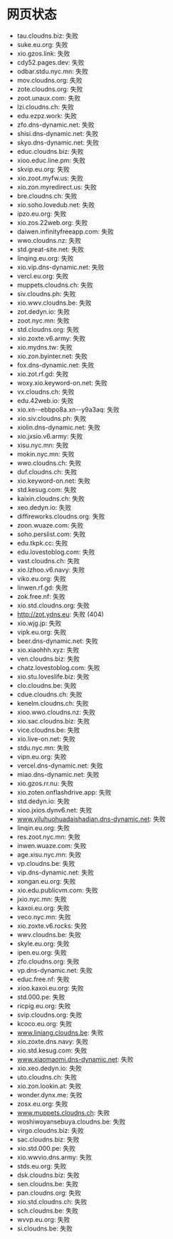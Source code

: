 # 网页状态
- tau.cloudns.biz: 失败
- suke.eu.org: 失败
- xio.gzos.link: 失败
- cdy52.pages.dev: 失败
- odbar.stdu.nyc.mn: 失败
- mov.cloudns.org: 失败
- zote.cloudns.org: 失败
- zoot.unaux.com: 失败
- lzi.cloudns.ch: 失败
- edu.ezpz.work: 失败
- zfo.dns-dynamic.net: 失败
- shisi.dns-dynamic.net: 失败
- skyo.dns-dynamic.net: 失败
- educ.cloudns.biz: 失败
- xioo.educ.line.pm: 失败
- skvip.eu.org: 失败
- xio.zoot.myfw.us: 失败
- xio.zon.myredirect.us: 失败
- bre.cloudns.ch: 失败
- xio.soho.lovedub.net: 失败
- ipzo.eu.org: 失败
- xio.zos.22web.org: 失败
- daiwen.infinityfreeapp.com: 失败
- wwo.cloudns.nz: 失败
- std.great-site.net: 失败
- linqing.eu.org: 失败
- xio.vip.dns-dynamic.net: 失败
- vercl.eu.org: 失败
- muppets.cloudns.ch: 失败
- siv.cloudns.ph: 失败
- xio.wwv.cloudns.be: 失败
- zot.dedyn.io: 失败
- zoot.nyc.mn: 失败
- std.cloudns.org: 失败
- xio.zoxte.v6.army: 失败
- xio.mydns.tw: 失败
- xio.zon.byinter.net: 失败
- fox.dns-dynamic.net: 失败
- xio.zot.rf.gd: 失败
- woxy.xio.keyword-on.net: 失败
- vx.cloudns.ch: 失败
- edu.42web.io: 失败
- xio.xn--ebbpo8a.xn--y9a3aq: 失败
- xio.siv.cloudns.ph: 失败
- xiolin.dns-dynamic.net: 失败
- xio.jxsio.v6.army: 失败
- xisu.nyc.mn: 失败
- mokin.nyc.mn: 失败
- wwo.cloudns.ch: 失败
- duf.cloudns.ch: 失败
- xio.keyword-on.net: 失败
- std.kesug.com: 失败
- kaixin.cloudns.ch: 失败
- xeo.dedyn.io: 失败
- diffireworks.cloudns.org: 失败
- zoon.wuaze.com: 失败
- soho.perslist.com: 失败
- edu.tkpk.cc: 失败
- edu.lovestoblog.com: 失败
- vast.cloudns.ch: 失败
- xio.lzhoo.v6.navy: 失败
- viko.eu.org: 失败
- linwen.rf.gd: 失败
- zok.free.nf: 失败
- xio.std.cloudns.org: 失败
- http://zot.ydns.eu: 失败 (404)
- xio.wjg.jp: 失败
- vipk.eu.org: 失败
- beer.dns-dynamic.net: 失败
- xio.xiaohhh.xyz: 失败
- ven.cloudns.biz: 失败
- chatz.lovestoblog.com: 失败
- xio.stu.loveslife.biz: 失败
- clo.cloudns.be: 失败
- cdue.cloudns.ch: 失败
- kenelm.cloudns.ch: 失败
- xioo.wwo.cloudns.nz: 失败
- xio.sac.cloudns.biz: 失败
- vice.cloudns.be: 失败
- xio.live-on.net: 失败
- stdu.nyc.mn: 失败
- vipn.eu.org: 失败
- vercel.dns-dynamic.net: 失败
- miao.dns-dynamic.net: 失败
- xio.gzos.rr.nu: 失败
- xio.zoten.onflashdrive.app: 失败
- std.dedyn.io: 失败
- xioo.jxios.dynv6.net: 失败
- www.yiluhuohuadaishadian.dns-dynamic.net: 失败
- linqin.eu.org: 失败
- res.zoot.nyc.mn: 失败
- inwen.wuaze.com: 失败
- age.xisu.nyc.mn: 失败
- vp.cloudns.be: 失败
- vip.dns-dynamic.net: 失败
- xongan.eu.org: 失败
- xio.edu.publicvm.com: 失败
- jxio.nyc.mn: 失败
- kaxoi.eu.org: 失败
- veco.nyc.mn: 失败
- xio.zoxte.v6.rocks: 失败
- wwv.cloudns.be: 失败
- skyle.eu.org: 失败
- ipen.eu.org: 失败
- zfo.cloudns.org: 失败
- vp.dns-dynamic.net: 失败
- educ.free.nf: 失败
- xioo.kaxoi.eu.org: 失败
- std.000.pe: 失败
- ricpig.eu.org: 失败
- svip.cloudns.org: 失败
- kcoco.eu.org: 失败
- www.liniang.cloudns.be: 失败
- xio.zoxte.dns.navy: 失败
- xio.std.kesug.com: 失败
- www.xiaomaomi.dns-dynamic.net: 失败
- xio.xeo.dedyn.io: 失败
- uto.cloudns.ch: 失败
- xio.zon.lookin.at: 失败
- wonder.dynx.me: 失败
- zosx.eu.org: 失败
- www.muppets.cloudns.ch: 失败
- woshiwoyansebuya.cloudns.be: 失败
- virgo.cloudns.biz: 失败
- sac.cloudns.biz: 失败
- xio.std.000.pe: 失败
- xio.wwvio.dns.army: 失败
- stds.eu.org: 失败
- dsk.cloudns.biz: 失败
- sen.cloudns.be: 失败
- pan.cloudns.org: 失败
- xio.std.cloudns.ch: 失败
- sch.cloudns.be: 失败
- wvvp.eu.org: 失败
- si.cloudns.be: 失败
